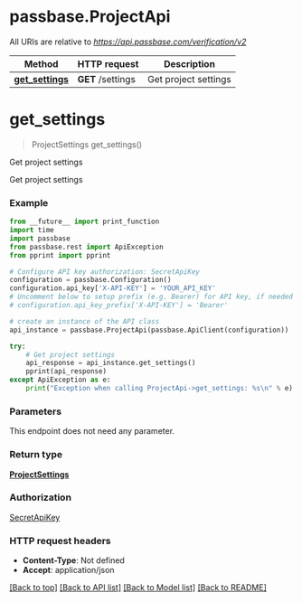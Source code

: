 # passbase.ProjectApi

All URIs are relative to *https://api.passbase.com/verification/v2*

Method | HTTP request | Description
------------- | ------------- | -------------
[**get_settings**](ProjectApi.md#get_settings) | **GET** /settings | Get project settings

# **get_settings**
> ProjectSettings get_settings()

Get project settings

Get project settings 

### Example
```python
from __future__ import print_function
import time
import passbase
from passbase.rest import ApiException
from pprint import pprint

# Configure API key authorization: SecretApiKey
configuration = passbase.Configuration()
configuration.api_key['X-API-KEY'] = 'YOUR_API_KEY'
# Uncomment below to setup prefix (e.g. Bearer) for API key, if needed
# configuration.api_key_prefix['X-API-KEY'] = 'Bearer'

# create an instance of the API class
api_instance = passbase.ProjectApi(passbase.ApiClient(configuration))

try:
    # Get project settings
    api_response = api_instance.get_settings()
    pprint(api_response)
except ApiException as e:
    print("Exception when calling ProjectApi->get_settings: %s\n" % e)
```

### Parameters
This endpoint does not need any parameter.

### Return type

[**ProjectSettings**](ProjectSettings.md)

### Authorization

[SecretApiKey](../README.md#SecretApiKey)

### HTTP request headers

 - **Content-Type**: Not defined
 - **Accept**: application/json

[[Back to top]](#) [[Back to API list]](../README.md#documentation-for-api-endpoints) [[Back to Model list]](../README.md#documentation-for-models) [[Back to README]](../README.md)

